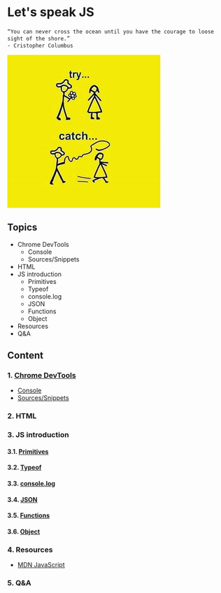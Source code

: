 # Let's speak JS

```text
“You can never cross the ocean until you have the courage to loose sight of the shore.”    
- Cristopher Columbus
```

![JS try catch](../../../resources/js_try_catch.jpg)

## Topics

- Chrome DevTools
  - Console
  - Sources/Snippets
- HTML
- JS introduction
  - Primitives
  - Typeof
  - console.log
  - JSON
  - Functions
  - Object
- Resources
- Q&A

## Content

### 1. [Chrome DevTools](https://developer.chrome.com/docs/devtools)

- [Console](https://developer.chrome.com/docs/devtools/console)
- [Sources/Snippets](https://developer.chrome.com/docs/devtools/javascript/snippets)

### 2. HTML

### 3. JS introduction

#### 3.1. [Primitives](https://developer.mozilla.org/en-US/docs/Glossary/Primitive)

#### 3.2. [Typeof](https://developer.mozilla.org/en-US/docs/Web/JavaScript/Reference/Operators/typeof)

#### 3.3. [console.log](https://developer.mozilla.org/en-US/docs/Web/API/console/log_static)

#### 3.4. [JSON](https://developer.mozilla.org/en-US/docs/Web/JavaScript/Reference/Global_Objects/JSON)

#### 3.5. [Functions](https://developer.mozilla.org/en-US/docs/Web/JavaScript/Guide/Functions)

#### 3.6. [Object](https://developer.mozilla.org/en-US/docs/Learn/JavaScript/Objects/Basics)

### 4. Resources

- [MDN JavaScript](https://developer.mozilla.org/en-US/docs/Web/JavaScript)

### 5. Q&A
